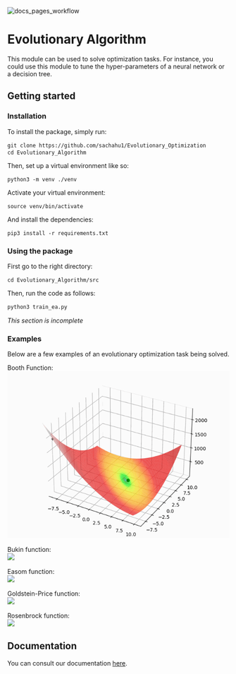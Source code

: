 ![docs_pages_workflow](https://github.com/sachahu1/Evolutionary_Optimization/workflows/docs_pages_workflow/badge.svg)
# Evolutionary Algorithm

This module can be used to solve optimization tasks.
For instance, you could use this module to tune the hyper-parameters of a neural
network or a decision tree.

## Getting started
### Installation
To install the package, simply run:
```shell script
git clone https://github.com/sachahu1/Evolutionary_Optimization
cd Evolutionary_Algorithm
```
Then, set up a virtual environment like so:
```shell script
python3 -m venv ./venv
```
Activate your virtual environment:
```shell script
source venv/bin/activate
```
And install the dependencies:
```shell script
pip3 install -r requirements.txt
```
### Using the package
First go to the right directory:
```shell script
cd Evolutionary_Algorithm/src
```
Then, run the code as follows:
```python
python3 train_ea.py
```
*This section is incomplete*

### Examples
Below are a few examples of an evolutionary optimization task being solved.

Booth Function:<br>
![](Evolutionary_Optimization/src/Visualisations/Booth_function.gif)

Bukin function:<br>
![](Evolutionary_Optimization/Evolutionary_Optimization/src/Visualisations/Bukin_function.gif)

Easom function:<br>
![](Evolutionary_Optimization/Evolutionary_Optimization/src/Visualisations/Easom_function.gif)

Goldstein-Price function:<br>
![](Evolutionary_Optimization/Evolutionary_Optimization/src/Visualisations/Goldstein-Price_function.gif)

Rosenbrock function:<br>
![](Evolutionary_Optimization/Evolutionary_Optimization/src/Visualisations/Rosenbrock_function.gif)

## Documentation
You can consult our documentation [here](https://sachahu1.github.io/Evolutionary_Optimization/).
